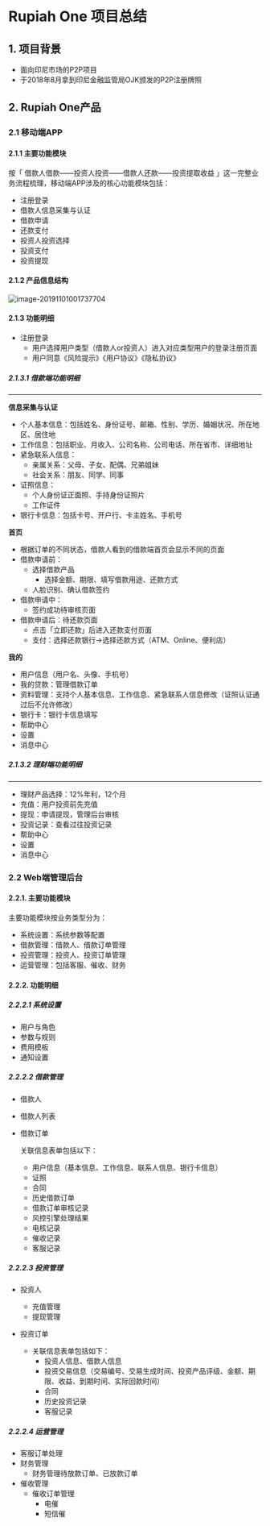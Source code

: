 # Rupiah One 项目总结

## 1. 项目背景

- 面向印尼市场的P2P项目
- 于2018年8月拿到印尼金融监管局OJK颁发的P2P注册牌照



## 2. Rupiah One产品

### 2.1 移动端APP

#### 2.1.1 主要功能模块

按「 借款人借款——投资人投资——借款人还款——投资提取收益 」这一完整业务流程梳理，移动端APP涉及的核心功能模块包括：

- 注册登录
- 借款人信息采集与认证
- 借款申请
- 还款支付
- 投资人投资选择
- 投资支付
- 投资提现

#### 2.1.2 产品信息结构

![image-20191101001737704](https://rivers19-1300325434.cos.ap-beijing.myqcloud.com/2019-10-31-161737.png)

#### 2.1.3 功能明细

- 注册登录
    - 用户选择用户类型（借款人or投资人）进入对应类型用户的登录注册页面
    - 用户同意《风险提示》《用户协议》《隐私协议》

##### 2.1.3.1 借款端功能明细

----

**信息采集与认证**

- 个人基本信息：包括姓名、身份证号、邮箱、性别、学历、婚姻状况、所在地区、居住地
- 工作信息：包括职业、月收入、公司名称、公司电话、所在省市、详细地址
- 紧急联系人信息：
    - 亲属关系：父母、子女、配偶、兄弟姐妹
    - 社会关系：朋友、同学、同事
- 证照信息：
    - 个人身份证正面照、手持身份证照片
    - 工作证件
- 银行卡信息：包括卡号、开户行、卡主姓名、手机号

**首页**

- 根据订单的不同状态，借款人看到的借款端首页会显示不同的页面
- 借款申请前：
    - 选择借款产品
        - 选择金额、期限、填写借款用途、还款方式
    - 人脸识别、确认借款签约
- 借款申请中：
    - 签约成功待审核页面
- 借款申请后：待还款页面
    - 点击「立即还款」后进入还款支付页面
    - 支付：选择还款银行→选择还款方式（ATM、Online、便利店）

**我的**

- 用户信息（用户名、头像、手机号）
- 我的贷款：管理借款订单
- 资料管理：支持个人基本信息、工作信息、紧急联系人信息修改（证照认证通过后不允许修改）
- 银行卡：银行卡信息填写
- 帮助中心
- 设置
- 消息中心



##### **2.1.3.2 理财端功能明细**

----

- 理财产品选择：12%年利，12个月
- 充值：用户投资前先充值
- 提现：申请提现，管理后台审核
- 投资记录：查看过往投资记录
- 帮助中心
- 设置
- 消息中心





### 2.2 Web端管理后台

#### 2.2.1. 主要功能模块

主要功能模块按业务类型分为：

- 系统设置：系统参数等配置
- 借款管理：借款人、借款订单管理
- 投资管理：投资人、投资订单管理
- 运营管理：包括客服、催收、财务

#### 2.2.2. 功能明细

##### 2.2.2.1 系统设置

- 用户与角色
- 参数与规则
- 费用模板
- 通知设置

##### 2.2.2.2 借款管理

- 借款人
    
- 借款人列表
    
- 借款订单

    关联信息表单包括以下：

    - 用户信息（基本信息、工作信息、联系人信息、银行卡信息）
    - 证照
    - 合同
    - 历史借款订单
    - 借款订单审核记录
    - 风控引擎处理结果
    - 电核记录
    - 催收记录
    - 客服记录

##### 2.2.2.3 投资管理

- 投资人
    - 充值管理
    - 提现管理

- 投资订单
    - 关联信息表单包括如下：
        - 投资人信息、借款人信息
        - 投资交易信息（交易编号、交易生成时间、投资产品评级、金额、期限、收益、到期时间、实际回款时间）
        - 合同
        - 历史投资记录
        - 客服记录

##### 2.2.2.4 运营管理

- 客服订单处理
- 财务管理
    - 财务管理待放款订单、已放款订单
- 催收管理
    - 催收订单管理
        - 电催
        - 短信催



#### 

